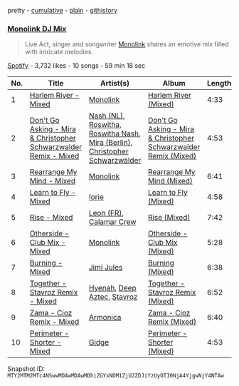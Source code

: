 pretty - [cumulative](/playlists/cumulative/37i9dQZF1DX47wsEQpT8zp.md) - [plain](/playlists/plain/37i9dQZF1DX47wsEQpT8zp) - [githistory](https://github.githistory.xyz/mackorone/spotify-playlist-archive/blob/main/playlists/plain/37i9dQZF1DX47wsEQpT8zp)

### [Monolink DJ Mix](https://open.spotify.com/playlist/37i9dQZF1DX47wsEQpT8zp)

> Live Act, singer and songwriter <a href="spotify:artist:2I4hRNCYkPKJQlkoEZKjYx ">Monolink</a> shares an emotive mix filled with intricate melodies.

[Spotify](https://open.spotify.com/user/spotify) - 3,732 likes - 10 songs - 59 min 18 sec

| No. | Title | Artist(s) | Album | Length |
|---|---|---|---|---|
| 1 | [Harlem River \- Mixed](https://open.spotify.com/track/6Xtaz2hRCZXafc2Cit4IzK) | [Monolink](https://open.spotify.com/artist/2I4hRNCYkPKJQlkoEZKjYx) | [Harlem River \(Mixed\)](https://open.spotify.com/album/5HLgmo5x4OZTQEMLnUnhEh) | 4:33 |
| 2 | [Don't Go Asking \- Mira & Christopher Schwarzwalder Remix \- Mixed](https://open.spotify.com/track/5uw2gRTqmjhBGs7V33bHPt) | [Nash \(NL\)](https://open.spotify.com/artist/1oZ9VaYo9aRLk0myoEr0Je), [Roswitha](https://open.spotify.com/artist/3S7xRyDELQRBHJwdqC25ZT), [Roswitha Nash](https://open.spotify.com/artist/1FbEK4vAkcgk8Iraf75d6S), [Mira \(Berlin\)](https://open.spotify.com/artist/6p31dmLI4jnatyEQmrVPDc), [Christopher Schwarzwälder](https://open.spotify.com/artist/11i3tISGuOUmWFuXTRNrtD) | [Don't Go Asking \- Mira & Christopher Schwarzwalder Remix \(Mixed\)](https://open.spotify.com/album/2MET0yIcFQJtMgSXPKDjiI) | 4:53 |
| 3 | [Rearrange My Mind \- Mixed](https://open.spotify.com/track/74PKIwAm85jGUyMsS1iBXh) | [Monolink](https://open.spotify.com/artist/2I4hRNCYkPKJQlkoEZKjYx) | [Rearrange My Mind \(Mixed\)](https://open.spotify.com/album/6GE4pYUnhpkj6phssC1E22) | 6:41 |
| 4 | [Learn to Fly \- Mixed](https://open.spotify.com/track/3Q2bQL93sVpG3sE3YYFa39) | [Iorie](https://open.spotify.com/artist/1ruewEJphCPPAOSjowo9AH) | [Learn to Fly \(Mixed\)](https://open.spotify.com/album/464g7setJdQIRVtPIGAZwP) | 4:58 |
| 5 | [Rise \- Mixed](https://open.spotify.com/track/36JCG0cpJXWLCw11JhJwqj) | [Leon \(FR\)](https://open.spotify.com/artist/0OUY2dHEjLzNhvAbBD3Ouj), [Calamar Crew](https://open.spotify.com/artist/28Tqd0YiUZ7fWNvikZjAiN) | [Rise \(Mixed\)](https://open.spotify.com/album/5qimOJGnwaAMfIF82uqu9F) | 7:42 |
| 6 | [Otherside \- Club Mix \- Mixed](https://open.spotify.com/track/2Gfmy2JiBBUWxbdF4E9Kth) | [Monolink](https://open.spotify.com/artist/2I4hRNCYkPKJQlkoEZKjYx) | [Otherside \- Club Mix \(Mixed\)](https://open.spotify.com/album/5UGG8sK75c4LzzYCiDMxcS) | 5:28 |
| 7 | [Burning \- Mixed](https://open.spotify.com/track/3uy1rrD3z085wMhQvKul2R) | [Jimi Jules](https://open.spotify.com/artist/6RsLLSkSTcL4YrvgRcBTQd) | [Burning \(Mixed\)](https://open.spotify.com/album/0SQISn8ssFAXhUv0tAMD32) | 6:38 |
| 8 | [Together \- Stavroz Remix \- Mixed](https://open.spotify.com/track/28pxoqWoN23XHbLsLwIRsO) | [Hyenah](https://open.spotify.com/artist/1YUlJfwsUoerJd3mCK6Ccu), [Deep Aztec](https://open.spotify.com/artist/5getpnTxZMpYRlfyXOjQQw), [Stavroz](https://open.spotify.com/artist/7su1fG75ZwXHA6ei9Zcy7T) | [Together \- Stavroz Remix \(Mixed\)](https://open.spotify.com/album/5GJVnJPl7nBZJkuLkABAn3) | 6:52 |
| 9 | [Zama \- Cioz Remix \- Mixed](https://open.spotify.com/track/1jE5c03zCL1IDP8Yqq1C5I) | [Armonica](https://open.spotify.com/artist/6EnmXQhQQvFYrWorH0Duoy) | [Zama \- Cioz Remix \(Mixed\)](https://open.spotify.com/album/0YbcGkGRHoN18bJt8cOmwO) | 6:40 |
| 10 | [Perimeter \- Shorter \- Mixed](https://open.spotify.com/track/6SbxEIVe8dbjkIpwrAxaGC) | [Gidge](https://open.spotify.com/artist/7aibxFH8hIlSUlXgshCgAP) | [Perimeter \- Shorter \(Mixed\)](https://open.spotify.com/album/71MkqWlit7yQkqWPkqkJyI) | 4:53 |

Snapshot ID: `MTY2MTM2MTc4NSwwMDAwMDAwMDhiZGYxNDM1ZjU2ZDJiYzUyOTI0NjA4YjgwNjY4NTAw`
